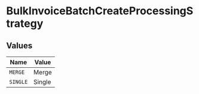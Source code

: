 # BulkInvoiceBatchCreateProcessingStrategy


## Values

| Name     | Value    |
| -------- | -------- |
| `MERGE`  | Merge    |
| `SINGLE` | Single   |